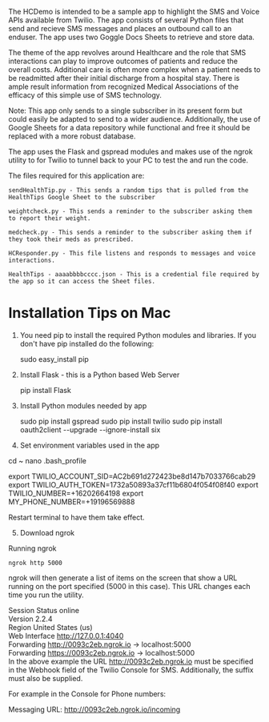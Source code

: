 The HCDemo is intended to be a sample app to highlight the SMS and Voice APIs available from Twilio.  The app consists of several Python files that send and recieve SMS messages and places an outbound call to an enduser. The app uses two Goggle Docs Sheets to retrieve and store data.

The theme of the app revolves around Healthcare and the role that SMS interactions can play to improve outcomes of patients and reduce the overall costs. Additional care is often more complex when a patient needs to be readmitted after their initial discharge from a hospital stay. There is ample result information from recognized Medical Associations of the efficacy of this simple use of SMS technology.

Note: This app only sends to a single subscriber in its present form but could easily be adapted to send to a wider audience.  Additionally, the use of Google Sheets for a data repository while functional and free it should be replaced with a more robust database.

The app uses the Flask and gspread modules and makes use of the ngrok utility to for Twilio to tunnel back to your PC to test the and run the code.

The files required for this application are:

    sendHealthTip.py - This sends a random tips that is pulled from the HealthTips Google Sheet to the subscriber
    
    weightcheck.py - This sends a reminder to the subscriber asking them to report their weight.
    
    medcheck.py - This sends a reminder to the subscriber asking them if they took their meds as prescribed.
    
    HCResponder.py - This file listens and responds to messages and voice interactions.
    
    HealthTips - aaaabbbbcccc.json - This is a credential file required by the app so it can access the Sheet files.
    
Installation Tips on Mac
========================
1) You need pip to install the required Python modules and libraries. If you don't have pip installed do the following:

    sudo easy_install pip
    
2) Install Flask - this is a Python based Web Server

    pip install Flask
    
3) Install Python modules needed by app

    sudo pip install gspread
    sudo pip install twilio
    sudo pip install oauth2client --upgrade --ignore-install six

4) Set environment variables used in the app

cd ~
nano .bash_profile

export TWILIO_ACCOUNT_SID=AC2b691d272423be8d147b7033766cab29
export TWILIO_AUTH_TOKEN=1732a50893a37cf11b6804f054f08f40
export TWILIO_NUMBER=+16202664198
export MY_PHONE_NUMBER=+19196569888

Restart terminal to have them take effect.

5) Download ngrok

Running ngrok

    ngrok http 5000
    
ngrok will then generate a list of items on the screen that show a URL running on the port specified (5000 in this case).  This URL changes each time you run the utility.

Session Status                online                                            
Version                       2.2.4                                             
Region                        United States (us)                                
Web Interface                 http://127.0.0.1:4040                             
Forwarding                    http://0093c2eb.ngrok.io -> localhost:5000        
Forwarding                    https://0093c2eb.ngrok.io -> localhost:5000       
In the above example the URL http://0093c2eb.ngrok.io must be specified in the Webhook field of the Twilio Console for SMS.  Additionally, the suffix must also be supplied.

For example in the Console for Phone numbers:

Messaging URL:  http://0093c2eb.ngrok.io/incoming



